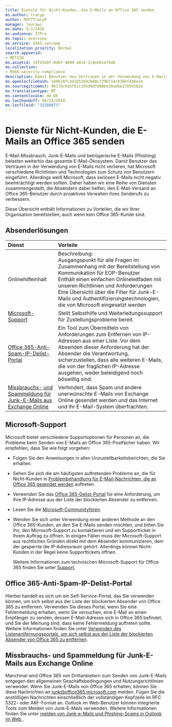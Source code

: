 ```yaml
---
title: Dienste für Nicht-Kunden, die E-Mails an Office 365 senden
ms.author: tracyp
author: MSFTTracyP
manager: laurawi
ms.date: 5/2/2016
ms.audience: ITPro
ms.topic: overview
ms.service: O365-seccomp
localization_priority: Normal
search.appverid:
- MET150
ms.assetid: 19fd3e0f-8dbf-4049-a810-2c8ee6cefd48
ms.collection:
- M365-security-compliance
description: Damit Benutzer das Vertrauen in der Verwendung von E-Mails nicht verlieren, hat Microsoft verschiedene Richtlinien und Technologien zum Schutz von Benutzern eingeführt.
ms.openlocfilehash: 540610fc3d1b53692688c729b714c839bf436e24
ms.sourcegitcommit: 0017dc6a5f81c165d9dfd88be39a6bb17856582e
ms.translationtype: MT
ms.contentlocale: de-DE
ms.lasthandoff: 04/23/2019
ms.locfileid: "32260873"
---
```

# <a name="services-for-non-customers-sending-mail-to-office-365"></a>Dienste für Nicht-Kunden, die E-Mails an Office 365 senden
  
E-Mail-Missbrauch, Junk-E-Mails und betrügerische E-Mails (Phishing) belasten weiterhin das gesamte E-Mail-Ökosystem. Damit Benutzer das Vertrauen in der Verwendung von E-Mails nicht verlieren, hat Microsoft verschiedene Richtlinien und Technologien zum Schutz von Benutzern eingeführt. Allerdings weiß Microsoft, dass seriösen E-Mails nicht negativ beeinträchtigt werden sollten. Daher haben wir eine Reihe von Diensten zusammengestellt, die Absendern dabei helfen, den E-Mail-Versand an Office 365-Benutzer durch proaktives Verwalten ihres Senderufs zu verbessern.
  
Diese Übersicht enthält Informationen zu Vorteilen, die wir Ihrer Organisation bereitstellen, auch wenn kein Office 365-Kunde sind.
  
## <a name="sender-solutions"></a>Absenderlösungen
<a name="sectionSection0"> </a>

|**Dienst**|**Vorteile**|
|:-----|:-----|
|Onlinehilfeinhalt  <br/> | Beschreibung:  <br/>  Ausgangspunkt für alle Fragen im Zusammenhang mit der Bereitstellung von Kommunikation für EOP-Benutzer  <br/>  Enthält einen einfachen Onlineleitfaden mit unseren Richtlinien und Anforderungen  <br/>  Eine Übersicht über die Filter für Junk-E-Mails und Authentifizierungstechnologien, die von Microsoft eingesetzt werden  <br/> |
|[Microsoft-Support](services-for-non-customers.md#AboutSupport) <br/> |Stellt Selbsthilfe und Weiterleitungssupport für Zustellungsprobleme bereit.  <br/> |
|[Office 365-Anti-Spam-IP-Delist-Portal](services-for-non-customers.md#DelistPortal) <br/> |Ein Tool zum Übermitteln von Anforderungen zum Entfernen von IP-Adressen aus einer Liste. Vor dem Absenden dieser Anforderung hat der Absender die Verantwortung, sicherzustellen, dass alle weiteren E-Mails, die von der fraglichen IP-Adresse ausgehen, weder beleidigend noch böswillig sind.  <br/> |
|[Missbrauchs- und Spammeldung für Junk-E-Mails aus Exchange Online](services-for-non-customers.md#ReportOurJunk) <br/> |Verhindert, dass Spam und andere unerwünschte E-Mails von Exchange Online gesendet werden und das Internet und Ihr E-Mail-System überfrachten.  <br/> |
   
## <a name="microsoft-support"></a>Microsoft-Support
<a name="AboutSupport"> </a>

Microsoft bietet verschiedene Supportoptionen für Personen an, die Probleme beim Senden von E-Mails an Office 365-Postfächer haben. Wir empfehlen, dass Sie wie folgt vorgehen:
  
- Folgen Sie den Anweisungen in allen Unzustellbarkeitsberichten, die Sie erhalten.
    
- Sehen Sie sich die am häufigsten auftretenden Probleme an, die für Nicht-Kunden in [Problembehandlung für E-Mail-Nachrichten, die an Office 365 gesendet werden](troubleshooting-mail-sent-to-office-365.md) auftreten.
    
- Verwenden Sie das [Office 365-Delist-Portal](https://sender.office.com) für eine Anforderung, um Ihre IP-Adresse aus der Liste der blockierten Absender zu entfernen. 
    
- Lesen Sie die [Microsoft-Communityforen](https://community.office365.com/en-us/f/).
    
- Wenden Sie sich unter Verwendung einer anderen Methode an den Office 365-Kunden, an den Sie E-Mails senden möchten, und bitten Sie ihn, den Microsoft-Support zu kontaktieren und ein Supportticket in Ihrem Auftrag zu öffnen. In einigen Fällen muss der Microsoft-Support aus rechtlichen Gründen direkt mit dem Absender kommunizieren, dem der gesperrte die IP-Adressraum gehört. Allerdings können Nicht-Kunden in der Regel keine Supporttickets öffnen.
    
     Weitere Informationen zum technischen Microsoft-Support für Office 365 finden Sie unter [Support](https://technet.microsoft.com/library/office-365-support.aspx).
    
## <a name="office-365-anti-spam-ip-delist-portal"></a>Office 365-Anti-Spam-IP-Delist-Portal
<a name="DelistPortal"> </a>

Hierbei handelt es sich um ein Self-Service-Portal, das Sie verwenden können, um sich selbst aus der Liste der blockierten Absender von Office 365 zu entfernen. Verwenden Sie dieses Portal, wenn Sie eine Fehlermeldung erhalten, wenn Sie versuchen, eine E-Mail an einen Empfänger zu senden, dessen E-Mail-Adresse sich in Office 365 befindet, und Sie der Meinung sind, dass keine Fehlermeldung auftreten sollte. Weitere Informationen finden Sie unter [Verwenden des Listenentfernungsportals, um sich selbst aus der Liste der blockierten Absender von Office 365 zu entfernen](use-the-delist-portal-to-remove-yourself-from-the-office-365-blocked-senders-lis.md).
  
## <a name="abuse-and-spam-reporting-for-junk-email-originating-from-exchange-online"></a>Missbrauchs- und Spammeldung für Junk-E-Mails aus Exchange Online
<a name="ReportOurJunk"> </a>

Manchmal wird Office 365 von Drittanbietern zum Senden von Junk-E-Mails entgegen den allgemeinen Geschäftsbedingungen und Nutzungsrichtlinien verwendet. Wenn Sie Junk-E-Mails von Office 365 erhalten, können Sie diese Nachrichten an [junk@office365.microsoft.com](mailto:junk@office365.microsoft.com) melden. Fügen Sie die anstößigen Nachrichten einschließlich der vollständigen Kopfzeile im RFC 5322- oder ARF-Format an. Outlook im Web-Benutzer können integrierte Tools zum Melden von Junk-E-Mails verwenden. Weitere Informationen finden Sie unter [melden von Junk-e-Mails und Phishing-Scams in Outlook im Web ](report-junk-email-and-phishing-scams-in-outlook-on-the-web-eop.md).
  

